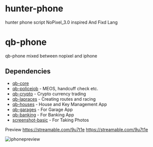 # hunter-phone
hunter phone script NoPixel_3.0 inspired
And Fixd Lang
# qb-phone
qb-phone mixed between nopixel and iphone

## Dependencies
- [qb-core](https://github.com/qbcore-framework/qb-core)
- [qb-policejob](https://github.com/qbcore-framework/qb-policejob) - MEOS, handcuff check etc. 
- [qb-crypto](https://github.com/qbcore-framework/qb-crypto) - Crypto currency trading 
- [qb-lapraces](https://github.com/qbcore-framework/qb-lapraces) - Creating routes and racing 
- [qb-houses](https://github.com/qbcore-framework/qb-houses) - House and Key Management App
- [qb-garages](https://github.com/qbcore-framework/qb-garages) - For Garage App
- [qb-banking](https://github.com/qbcore-framework/qb-banking) - For Banking App
- [screenshot-basic](https://github.com/citizenfx/screenshot-basic) - For Taking Photos

Preview
https://streamable.com/9u7t1e
https://streamable.com/9u7t1e

![iphonepreview](https://cdn.discordapp.com/attachments/945251455177211914/994006100888277062/20220706032114_1.jpg)
